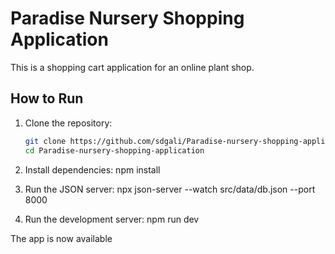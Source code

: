 # Paradise Nursery Shopping Application

This is a shopping cart application for an online plant shop.

## How to Run

1. Clone the repository:
   ```bash
   git clone https://github.com/sdgali/Paradise-nursery-shopping-application.git
   cd Paradise-nursery-shopping-application

2. Install dependencies:
   npm install

3. Run the JSON server:
   npx json-server --watch src/data/db.json --port 8000

4. Run the development server:
   npm run dev

The app is now available

